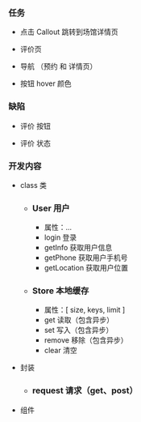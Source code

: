 <!--
 * @Date: 2022-06-27 10:10:31
 * @LastEditors: Mr.qin
 * @LastEditTime: 2022-07-01 17:15:08
 * @Description:
-->

### 任务

- 点击 Callout 跳转到场馆详情页

- 评价页

- 导航 （预约 和 详情页）

- 按钮 hover 颜色

### 缺陷

- 评价 按钮

- 评价 状态

### 开发内容

- class 类

  - ### User 用户
    - 属性：...
    - login 登录
    - getInfo 获取用户信息
    - getPhone 获取用户手机号
    - getLocation 获取用户位置
  - ### Store 本地缓存
    - 属性：[ size, keys, limit ]
    - get 读取（包含异步）
    - set 写入（包含异步）
    - remove 移除（包含异步）
    - clear 清空

- 封装

  - ### request 请求（get、post）

- 组件
